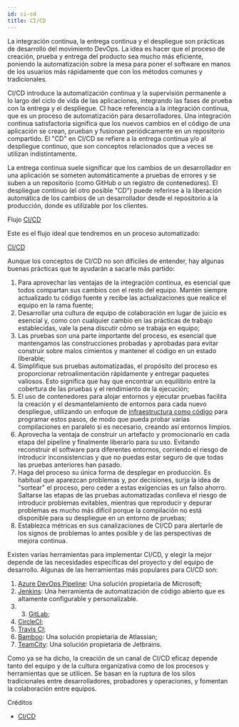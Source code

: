 ```yaml
---
id: ci-cd
title: CI/CD
---
```


La integración continua, la entrega continua y el despliegue son prácticas de desarrollo del movimiento DevOps. La idea es hacer que el proceso de creación, prueba y entrega del producto sea mucho más eficiente, poniendo la automatización sobre la mesa para poner el software en manos de los usuarios más rápidamente que con los métodos comunes y tradicionales.

CI/CD introduce la automatización continua y la supervisión permanente a lo largo del ciclo de vida de las aplicaciones, integrando las fases de prueba con la entrega y el despliegue. CI hace referencia a la integración continua, que es un proceso de automatización para desarrolladores. Una integración continua satisfactoria significa que los nuevos cambios en el código de una aplicación se crean, prueban y fusionan periódicamente en un repositorio compartido. El "CD" en CI/CD se refiere a la entrega continua y/o al despliegue continuo, que son conceptos relacionados que a veces se utilizan indistintamente.

La entrega continua suele significar que los cambios de un desarrollador en una aplicación se someten automáticamente a pruebas de errores y se suben a un repositorio (como GitHub o un registro de contenedores). El despliegue continuo (el otro posible "CD") puede referirse a la liberación automática de los cambios de un desarrollador desde el repositorio a la producción, donde es utilizable por los clientes.

Flujo [CI/CD](/img/docs/best-practices/ci-cd-flow-desktop.png)

Este es el flujo ideal que tendremos en un proceso automatizado:

[CI/CD](/img/docs/best-practices/CI-CD.png)

Aunque los conceptos de CI/CD no son difíciles de entender, hay algunas buenas prácticas que te ayudarán a sacarle más partido:

1. Para aprovechar las ventajas de la integración continua, es esencial que todos compartan sus cambios con el resto del equipo. Mantén siempre actualizado tu código fuente y recibe las actualizaciones que realice el equipo en la rama fuente;
2. Desarrollar una cultura de equipo de colaboración en lugar de juicio es esencial y, como con cualquier cambio en las prácticas de trabajo establecidas, vale la pena discutir cómo se trabaja en equipo;
3. Las pruebas son una parte importante del proceso, es esencial que mantengamos las construcciones probadas y aprobadas para evitar construir sobre malos cimientos y mantener el código en un estado liberable;
4. Simplifique sus pruebas automatizadas, el propósito del proceso es proporcionar retroalimentación rápidamente y entregar paquetes valiosos. Esto significa que hay que encontrar un equilibrio entre la cobertura de las pruebas y el rendimiento de la ejecución;
5. El uso de contenedores para alojar entornos y ejecutar pruebas facilita la creación y el desmantelamiento de entornos para cada nuevo despliegue, utilizando un enfoque de [infraestructura como código](https://www.redhat.com/en/topics/automation/what-is-infrastructure-as-code-iac) para programar estos pasos, de modo que pueda probar varias compilaciones en paralelo si es necesario, creando así entornos limpios.
6. Aprovecha la ventaja de construir un artefacto y promocionarlo en cada etapa del pipeline y finalmente liberarlo para su uso. Evitando reconstruir el software para diferentes entornos, corriendo el riesgo de introducir inconsistencias y que no puedas estar seguro de que todas las pruebas anteriores han pasado.
7. Haga del proceso su única forma de desplegar en producción. Es habitual que aparezcan problemas y, por decisiones, surja la idea de "sortear" el proceso, pero ceder a estas exigencias es un falso ahorro. Saltarse las etapas de las pruebas automatizadas conlleva el riesgo de introducir problemas evitables, mientras que reproducir y depurar problemas es mucho más difícil porque la compilación no está disponible para su despliegue en un entorno de pruebas;
8. Establezca métricas en sus canalizaciones de CI/CD para alertarle de los signos de problemas lo antes posible y de las perspectivas de mejora continua.

Existen varias herramientas para implementar CI/CD, y elegir la mejor depende de las necesidades específicas del proyecto y del equipo de desarrollo. Algunas de las herramientas más populares para CI/CD son:

1. [Azure DevOps Pipeline](https://azure.microsoft.com/pt-br/products/devops/pipelines): Una solución propietaria de Microsoft;
2. [Jenkins](https://www.jenkins.io): Una herramienta de automatización de código abierto que es altamente configurable y personalizable.
3. 3. [GitLab](https://about.gitlab.com);
4. [CircleCI](https://circleci.com);
5. [Travis CI](https://www.travis-ci.com);
6. [Bamboo](https://www.atlassian.com/br/software/bamboo): Una solución propietaria de Atlassian;
7. [TeamCity](https://www.jetbrains.com/teamcity/): Una solución propietaria de Jetbrains.

Como ya se ha dicho, la creación de un canal de CI/CD eficaz depende tanto del equipo y de la cultura organizativa como de los procesos y herramientas que se utilicen. Se basan en la ruptura de los silos tradicionales entre desarrolladores, probadores y operaciones, y fomentan la colaboración entre equipos.

Créditos
- [CI/CD](https://www.redhat.com/en/topics/devops/what-is-ci-cd)